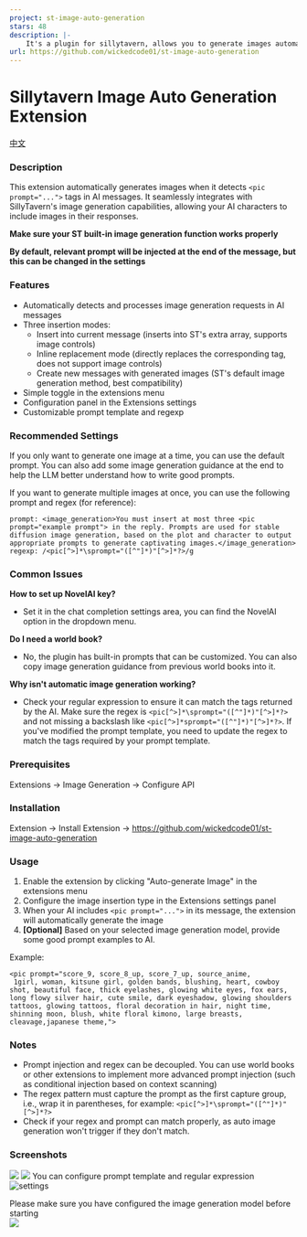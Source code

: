 ```yaml
---
project: st-image-auto-generation
stars: 48
description: |-
    It's a plugin for sillytavern, allows you to generate images automatically.
url: https://github.com/wickedcode01/st-image-auto-generation
---
```


# Sillytavern Image Auto Generation Extension

[中文](./README_CN.md)

### Description
This extension automatically generates images when it detects `<pic prompt="...">` tags in AI messages. It seamlessly integrates with SillyTavern's image generation capabilities, allowing your AI characters to include images in their responses.

**Make sure your ST built-in image generation function works properly**

**By default, relevant prompt will be injected at the end of the message, but this can be changed in the settings**
### Features
- Automatically detects and processes image generation requests in AI messages
- Three insertion modes:
  - Insert into current message (inserts into ST's extra array, supports image controls)
  - Inline replacement mode (directly replaces the corresponding tag, does not support image controls)
  - Create new messages with generated images (ST's default image generation method, best compatibility)
- Simple toggle in the extensions menu
- Configuration panel in the Extensions settings
- Customizable prompt template and regexp

### Recommended Settings
If you only want to generate one image at a time, you can use the default prompt. You can also add some image generation guidance at the end to help the LLM better understand how to write good prompts.

If you want to generate multiple images at once, you can use the following prompt and regex (for reference):
```
prompt: <image_generation>You must insert at most three <pic prompt="example prompt"> in the reply. Prompts are used for stable diffusion image generation, based on the plot and character to output appropriate prompts to generate captivating images.</image_generation>
regexp: /<pic[^>]*\sprompt="([^"]*)"[^>]*?>/g
```

### Common Issues
**How to set up NovelAI key?**
- Set it in the chat completion settings area, you can find the NovelAI option in the dropdown menu.

**Do I need a world book?**
- No, the plugin has built-in prompts that can be customized. You can also copy image generation guidance from previous world books into it.

**Why isn't automatic image generation working?**
- Check your regular expression to ensure it can match the tags returned by the AI. Make sure the regex is `<pic[^>]*\sprompt="([^"]*)"[^>]*?>` and not missing a backslash like `<pic[^>]*sprompt="([^"]*)"[^>]*?>`. If you've modified the prompt template, you need to update the regex to match the tags required by your prompt template.

### Prerequisites
Extensions -> Image Generation -> Configure API<br>

### Installation
Extension -> Install Extension -> https://github.com/wickedcode01/st-image-auto-generation

### Usage
1. Enable the extension by clicking "Auto-generate Image" in the extensions menu
2. Configure the image insertion type in the Extensions settings panel
3. When your AI includes `<pic prompt="...">` in its message, the extension will automatically generate the image
4. **[Optional]** Based on your selected image generation model, provide some good prompt examples to AI.

Example:
```
<pic prompt="score_9, score_8_up, score_7_up, source_anime,
 1girl, woman, kitsune girl, golden bands, blushing, heart, cowboy shot, beautiful face, thick eyelashes, glowing white eyes, fox ears, long flowy silver hair, cute smile, dark eyeshadow, glowing shoulders tattoos, glowing tattoos, floral decoration in hair, night time, shinning moon, blush, white floral kimono, large breasts, cleavage,japanese theme,">
```

### Notes
- Prompt injection and regex can be decoupled. You can use world books or other extensions to implement more advanced prompt injection (such as conditional injection based on context scanning)
- The regex pattern must capture the prompt as the first capture group, i.e., wrap it in parentheses, for example: `<pic[^>]*\sprompt="([^"]*)"[^>]*?>` 
- Check if your regex and prompt can match properly, as auto image generation won't trigger if they don't match.

### Screenshots
![](./dist/Screenshot%202025-05-25%20151108.png)
![](./dist/Screenshot%202025-05-25%20144831.png)
You can configure prompt template and regular expression<br>
![settings](./dist/screenshot_en.png)

Please make sure you have configured the image generation model before starting<br>
![](./dist/image.png)


